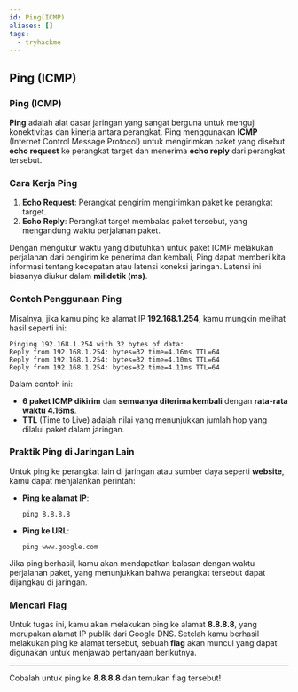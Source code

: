```yaml
---
id: Ping(ICMP)
aliases: []
tags:
  - tryhackme
---
```


## Ping (ICMP)

### **Ping (ICMP)**

**Ping** adalah alat dasar jaringan yang sangat berguna untuk menguji konektivitas dan kinerja antara perangkat. Ping menggunakan **ICMP** (Internet Control Message Protocol) untuk mengirimkan paket yang disebut **echo request** ke perangkat target dan menerima **echo reply** dari perangkat tersebut.

### **Cara Kerja Ping**

1. **Echo Request**: Perangkat pengirim mengirimkan paket ke perangkat target.
2. **Echo Reply**: Perangkat target membalas paket tersebut, yang mengandung waktu perjalanan paket.

Dengan mengukur waktu yang dibutuhkan untuk paket ICMP melakukan perjalanan dari pengirim ke penerima dan kembali, Ping dapat memberi kita informasi tentang kecepatan atau latensi koneksi jaringan. Latensi ini biasanya diukur dalam **milidetik (ms)**.

### **Contoh Penggunaan Ping**

Misalnya, jika kamu ping ke alamat IP **192.168.1.254**, kamu mungkin melihat hasil seperti ini:

```
Pinging 192.168.1.254 with 32 bytes of data:
Reply from 192.168.1.254: bytes=32 time=4.16ms TTL=64
Reply from 192.168.1.254: bytes=32 time=4.10ms TTL=64
Reply from 192.168.1.254: bytes=32 time=4.11ms TTL=64
```

Dalam contoh ini:

- **6 paket ICMP dikirim** dan **semuanya diterima kembali** dengan **rata-rata waktu 4.16ms**.
- **TTL** (Time to Live) adalah nilai yang menunjukkan jumlah hop yang dilalui paket dalam jaringan.

### **Praktik Ping di Jaringan Lain**

Untuk ping ke perangkat lain di jaringan atau sumber daya seperti **website**, kamu dapat menjalankan perintah:

- **Ping ke alamat IP**:
  ```
  ping 8.8.8.8
  ```
- **Ping ke URL**:
  ```
  ping www.google.com
  ```

Jika ping berhasil, kamu akan mendapatkan balasan dengan waktu perjalanan paket, yang menunjukkan bahwa perangkat tersebut dapat dijangkau di jaringan.

### **Mencari Flag**

Untuk tugas ini, kamu akan melakukan ping ke alamat **8.8.8.8**, yang merupakan alamat IP publik dari Google DNS. Setelah kamu berhasil melakukan ping ke alamat tersebut, sebuah **flag** akan muncul yang dapat digunakan untuk menjawab pertanyaan berikutnya.

---

Cobalah untuk ping ke **8.8.8.8** dan temukan flag tersebut!
